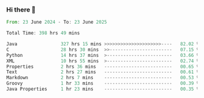 ### Hi there 👋

<!--
**luoxuanzao/luoxuanzao** is a ✨ _special_ ✨ repository because its `README.md` (this file) appears on your GitHub profile.

Here are some ideas to get you started:

- 🔭 I’m currently working on ...
- 🌱 I’m currently learning ...
- 👯 I’m looking to collaborate on ...
- 🤔 I’m looking for help with ...
- 💬 Ask me about ...
- 📫 How to reach me: ...
- 😄 Pronouns: ...
- ⚡ Fun fact: ...
-->

<!--START_SECTION:waka-->

```rust
From: 23 June 2024 - To: 23 June 2025

Total Time: 398 hrs 49 mins

Java                327 hrs 15 mins >>>>>>>>>>>>>>>>>>>>>----   82.02 %
C                   28 hrs 30 mins  >>-----------------------   07.15 %
Python              14 hrs 37 mins  >------------------------   03.66 %
XML                 10 hrs 55 mins  >------------------------   02.74 %
Properties          2 hrs 36 mins   -------------------------   00.65 %
Text                2 hrs 27 mins   -------------------------   00.61 %
Markdown            2 hrs 7 mins    -------------------------   00.53 %
Groovy              1 hr 33 mins    -------------------------   00.39 %
Java Properties     1 hr 23 mins    -------------------------   00.35 %
```

<!--END_SECTION:waka-->